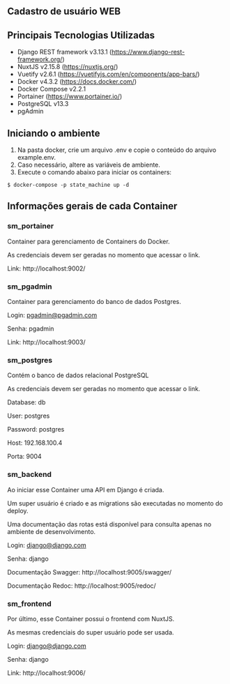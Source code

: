 ## Cadastro de usuário WEB

## Principais Tecnologias Utilizadas

* Django REST framework v3.13.1 (https://www.django-rest-framework.org/)
* NuxtJS v2.15.8 (https://nuxtjs.org/)
* Vuetify v2.6.1 (https://vuetifyjs.com/en/components/app-bars/)
* Docker v4.3.2 (https://docs.docker.com/)
* Docker Compose v2.2.1
* Portainer (https://www.portainer.io/)
* PostgreSQL v13.3
* pgAdmin

## Iniciando o ambiente

1. Na pasta docker, crie um arquivo .env e copie o conteúdo do arquivo example.env.
2. Caso necessário, altere as variáveis de ambiente.
3. Execute o comando abaixo para iniciar os containers:
```
$ docker-compose -p state_machine up -d
```

## Informações gerais de cada Container

### sm_portainer
  Container para gerenciamento de Containers do Docker.
  
  As credenciais devem ser geradas no momento que acessar o link.
  
  Link: http://localhost:9002/
  
### sm_pgadmin
  Container para gerenciamento do banco de dados Postgres.
  
  Login: pgadmin@pgadmin.com
  
  Senha: pgadmin
  
  Link: http://localhost:9003/

### sm_postgres
  Contém o banco de dados relacional PostgreSQL
  
  As credenciais devem ser geradas no momento que acessar o link.
  
  Database: db
  
  User: postgres
  
  Password: postgres
  
  Host: 192.168.100.4
  
  Porta: 9004

### sm_backend
  Ao iniciar esse Container uma API em Django é criada.
  
  Um super usuário é criado e as migrations são executadas no momento do deploy.
  
  Uma documentação das rotas está disponível para consulta apenas no ambiente de desenvolvimento.
  
  Login: django@django.com
  
  Senha: django
  
  Documentação Swagger: http://localhost:9005/swagger/
  
  Documentação Redoc: http://localhost:9005/redoc/

### sm_frontend
  Por último, esse Container possui o frontend com NuxtJS.
  
  As mesmas credenciais do super usuário pode ser usada.
  
  Login: django@django.com
  
  Senha: django
  
  Link: http://localhost:9006/
